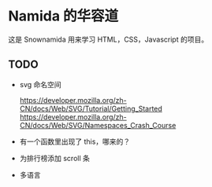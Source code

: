 # Namida 的华容道

这是 Snownamida 用来学习 HTML，CSS，Javascript 的项目。

## TODO

- svg 命名空间

  https://developer.mozilla.org/zh-CN/docs/Web/SVG/Tutorial/Getting_Started
  https://developer.mozilla.org/zh-CN/docs/Web/SVG/Namespaces_Crash_Course

- 有一个函数里出现了 this，哪来的？

- 为排行榜添加 scroll 条

- 多语言
